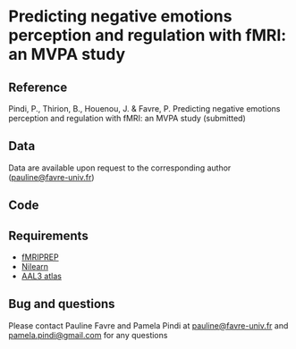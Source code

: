 # Predicting negative emotions perception and regulation with fMRI: an MVPA study

## Reference
Pindi, P., Thirion, B., Houenou, J. & Favre, P. Predicting negative emotions perception and regulation with fMRI: an MVPA study (submitted)

## Data
Data are available upon request to the corresponding author (pauline@favre-univ.fr)

## Code

## Requirements
* [fMRIPREP](https://fmriprep.org/en/stable/)
* [Nilearn](https://nilearn.github.io/stable/index.html)
* [AAL3 atlas](https://www.gin.cnrs.fr/fr/outils/aal/)

## Bug and questions
Please contact Pauline Favre and Pamela Pindi at pauline@favre-univ.fr and pamela.pindi@gmail.com for any questions
